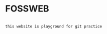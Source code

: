# FOSSWEB

```A Website created by a bunch of open source Lovers

this website is playground for git practice
 ```
